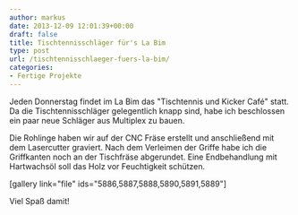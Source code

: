 ```yaml
---
author: markus
date: 2013-12-09 12:01:39+00:00
draft: false
title: Tischtennisschläger für's La Bim
type: post
url: /tischtennisschlaeger-fuers-la-bim/
categories:
- Fertige Projekte
---
```


Jeden Donnerstag findet im La Bim das "Tischtennis und Kicker Café" statt. Da die Tischtennisschläger gelegentlich knapp sind, habe ich beschlossen ein paar neue Schläger aus Multiplex zu bauen.<!-- more -->

Die Rohlinge haben wir auf der CNC Fräse erstellt und anschließend mit dem Lasercutter graviert. Nach dem Verleimen der Griffe habe ich die Griffkanten noch an der Tischfräse abgerundet. Eine Endbehandlung mit Hartwachsöl soll das Holz vor Feuchtigkeit schützen.

[gallery link="file" ids="5886,5887,5888,5890,5891,5889"]

Viel Spaß damit!

